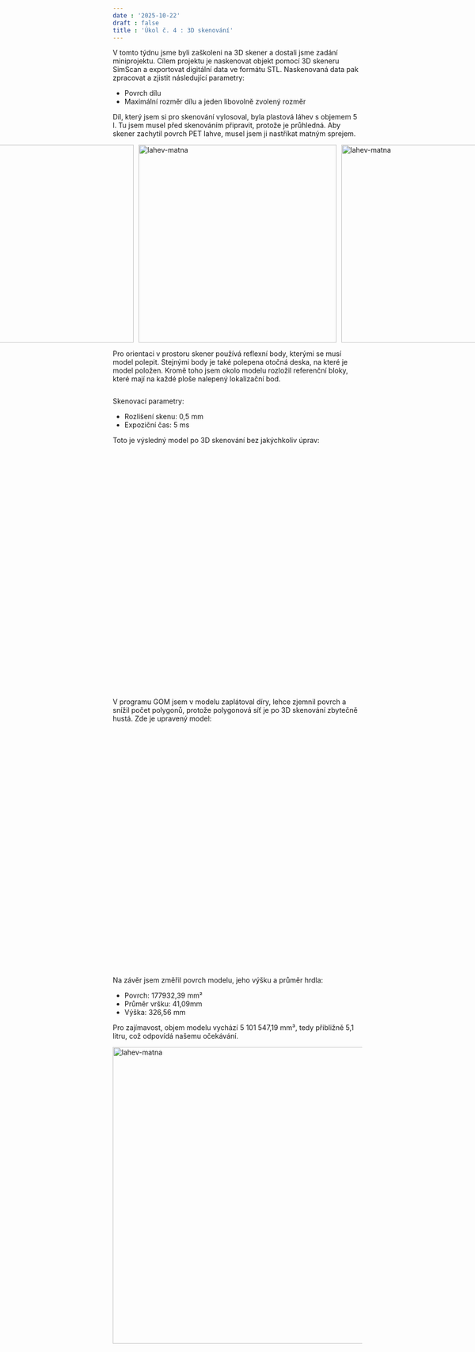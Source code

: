 ```yaml
---
date : '2025-10-22'
draft : false
title : 'Úkol č. 4 : 3D skenování'
---
```


V tomto týdnu jsme byli zaškoleni na 3D skener a dostali jsme zadání miniprojektu. Cílem projektu je naskenovat objekt pomocí 3D skeneru SimScan a exportovat digitální data ve formátu STL. Naskenovaná data pak zpracovat a zjistit následující parametry:

* Povrch dílu
* Maximální rozměr dílu a jeden libovolně zvolený rozměr

Díl, který jsem si pro skenování vylosoval, byla plastová láhev s objemem 5 l. Tu jsem musel před skenováním připravit, protože je průhledná. Aby skener zachytil povrch PET lahve, musel jsem ji nastříkat matným sprejem.

<div style="display:flex; justify-content:center; gap:10px;">
  <img src="/images/3D-scan/Lahev.jpg" alt="lahev-matna" height="400">
  <img src="/images/3D-scan/Lahev-matna.jpg" alt="lahev-matna" height="400">
  <img src="/images/3D-scan/Lahev-body.jpg" alt="lahev-matna" height="400">
</div> 

Pro orientaci v prostoru skener používá reflexní body, kterými se musí model polepit. Stejnými body je také polepena otočná deska, na které je model položen. Kromě toho jsem okolo modelu rozložil referenční bloky, které mají na každé ploše nalepený lokalizační bod.

<div style="display:flex; justify-content:center; gap:10px;">
  
</div>

Skenovací parametry:
* Rozlišení skenu: 0,5 mm
* Expoziční čas: 5 ms

Toto je výsledný model po 3D skenování bez jakýchkoliv úprav:
<script type="module" src="https://unpkg.com/@google/model-viewer/dist/model-viewer.min.js"></script>
<div style="display:flex; justify-content:center; gap:10px; margin:1rem 0;">
  <model-viewer src="/models/lahev.glb"
                alt="Náhled 3D modelu láhve"
                camera-controls
                auto-rotate
                environment-image="neutral"
                style="width:100%; max-width:640px; height:480px;">
  </model-viewer>
</div>

V programu GOM jsem v modelu zaplátoval díry, lehce zjemnil povrch a snížil počet polygonů, protože polygonová síť je po 3D skenování zbytečně hustá.
Zde je upravený model:

<script type="module" src="https://unpkg.com/@google/model-viewer/dist/model-viewer.min.js"></script>
<div style="display:flex; justify-content:center; gap:10px; margin:1rem 0;">
  <model-viewer src="/models/lahev_upravene.glb"
                alt="Náhled 3D modelu láhve"
                camera-controls
                auto-rotate
                environment-image="neutral"
                style="width:100%; max-width:640px; height:480px;">
  </model-viewer>
</div>

Na závěr jsem změřil povrch modelu, jeho výšku a průměr hrdla:
* Povrch: 177932,39 mm²
* Průměr vršku: 41,09mm
* Výška: 326,56 mm

Pro zajímavost, objem modelu vychází 5 101 547,19 mm³, tedy přibližně 5,1 litru, což odpovídá našemu očekávání.

<div style="display:flex; justify-content:center; gap:10px;">
  <img src="/images/3D-scan/Lahev-rozmery.jpg" alt="lahev-matna" height="600">
</div>